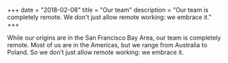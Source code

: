 +++
date = "2018-02-08"
title = "Our team"
description = "Our team is completely remote. We don't just allow remote working: we embrace it."
+++

While our origins are in the San Francisco Bay Area, our team is completely remote. Most of us are in the Americas, but we range from Australia to Poland. So we don’t just allow remote working: we embrace it.
